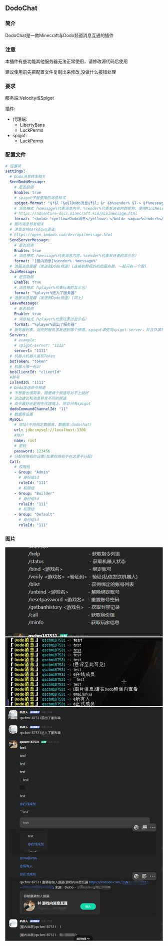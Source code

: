 ## DodoChat
### 简介
DodoChat是一款Minecraft与Dodo频道消息互通的插件
### 注意
本插件有些功能其他服务器无法正常使用，请修改源代码后使用

建议使用前先把配置文件复制出来修改,没做什么报错处理
### 要求
服务端:Velocity或Spigot


插件:
- 代理端:
  - LibertyBans
  - LuckPerms
- spigot:
  - LuckPerms
### 配置文件
```yaml
# 设置项
settings:
  # Dodo消息转发相关
  SendDodoMessage:
    # 是否启用
    Enable: true
    # spigot子服使用的消息格式
    spigot-format: "§f§l『§e§lDodo消息§f§l』§r §b%sender% §7-> §f%message%"
    # 消息格式（%message%代表消息内容，%sender%代表发送者的群昵称，使用MiniMessage）
    # https://adventure-docs.minecraft.kim/minimessage.html
    format: "<bold>『<yellow>Dodo消息</yellow>』</bold> <aqua>%sender%</aqua> <gray>-></gray> %message%"
  # 服内消息转发相关
  # 注意支持markdown语法
  # https://open.imdodo.com/dev/api/message.html
  SendServerMessage:
    # 是否启用
    Enable: true
    # 消息格式（%message%代表消息内容，%sender%代表发送者的显示名）
    format: "[服内消息]%sender%：%message%"
  # 进服消息提醒（发送到Dodo频道）(连接到群组的初始服务器，一般只有一个服)
  JoinMessage:
    # 是否启用
    Enable: true
    # 消息格式（%player%代表玩家的显示名）
    format: "%player%进入了服务器"
  # 退服消息提醒（发送到Dodo频道）(同上)
  LeaveMessage:
    # 是否启用
    Enable: true
    # 消息格式（%player%代表玩家的显示名）
    format: "%player%退出了服务器"
  # 服务器列表，对应的服务求发送到哪个频道，spigot请使用spigot-server，并且只填写一个!
  Servers:
    # example:
    # spigot-server: "1112"
    server1: "1111"
  # 机器人机器人鉴权Token
  botToken: "token"
  # 机器人唯一标识
  botClientId: "clientId"
  #群号
  islandId: "1111"
  # Dodo发送命令频道
  # 不想要也很简单，随便填个频道号对不上就好
  # 这边建议和消息转发不同的频道
  # 命令最好还是用在代理端上，除非只有spigot
  dodoCommandChannelId: "11"
  # 数据库设置
  MySQL:
    # 地址(不用指定数据库，数据库:dodochat)
    url: jdbc:mysql://localhost:3306
    #账户
    name: root
    # 密码
    password: 123456
  # 分配权限组的设置(如果权限组不在这里不分配)
  Call:
    # 权限组
    - Group: "Admin"
      # 身份组id
      roleId: "111"
      # 权限组
    - Group: "Builder"
      # 身份组id
      roleId: "111"
      # 权限组
    - Group: "Default"
      # 身份组id
      roleId: "111"
```
### 图片
![img.png](img.png)
![img_1.png](img_1.png)
![img_2.png](img_2.png)